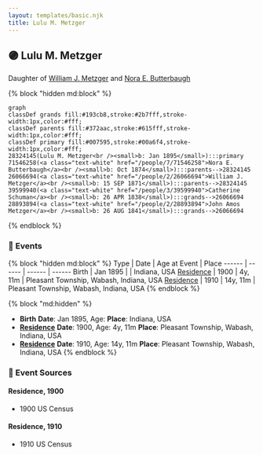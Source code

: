 ```yaml
---
layout: templates/basic.njk
title: Lulu M. Metzger
---
```

## 🟣 Lulu M. Metzger

Daughter of [William J. Metzger](/people/2/26066694) and [Nora E. Butterbaugh](/people/7/71546258)

{% block "hidden md:block" %}
```mermaid
graph
classDef grands fill:#193cb8,stroke:#2b7fff,stroke-width:1px,color:#fff;
classDef parents fill:#372aac,stroke:#615fff,stroke-width:1px,color:#fff;
classDef primary fill:#007595,stroke:#00a6f4,stroke-width:1px,color:#fff;
28324145(Lulu M. Metzger<br /><small>b: Jan 1895</small>):::primary
71546258(<a class="text-white" href="/people/7/71546258">Nora E. Butterbaugh</a><br /><small>b: Oct 1874</small>):::parents-->28324145
26066694(<a class="text-white" href="/people/2/26066694">William J. Metzger</a><br /><small>b: 15 SEP 1871</small>):::parents-->28324145
39599940(<a class="text-white" href="/people/3/39599940">Catherine Schuman</a><br /><small>b: 26 APR 1838</small>):::grands-->26066694
28893894(<a class="text-white" href="/people/2/28893894">John Amos Metzger</a><br /><small>b: 26 AUG 1841</small>):::grands-->26066694
```
{% endblock %}

### 📆 Events

{% block "hidden md:block" %}
Type | Date | Age at Event | Place
------ | ------ | ------ | ------
Birth | Jan 1895 |  | Indiana, USA
[Residence](#event-event-0) | 1900 | 4y, 11m | Pleasant Township, Wabash, Indiana, USA
[Residence](#event-event-1) | 1910 | 14y, 11m | Pleasant Township, Wabash, Indiana, USA
{% endblock %}

{% block "md:hidden" %}
- **Birth**
**Date**: Jan 1895, Age:
**Place**: Indiana, USA
- **[Residence](#event-event-0)**
**Date**: 1900, Age: 4y, 11m
**Place**: Pleasant Township, Wabash, Indiana, USA
- **[Residence](#event-event-1)**
**Date**: 1910, Age: 14y, 11m
**Place**: Pleasant Township, Wabash, Indiana, USA
{% endblock %}

### 📰 Event Sources

#### <a id="event-event-0"></a> Residence, 1900
* 1900 US Census

#### <a id="event-event-1"></a> Residence, 1910
* 1910 US Census
